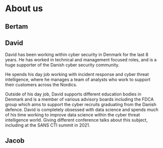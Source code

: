 # About us

## Bertam

## David
David has been working within cyber security in Denmark for the last 8 years. He has worked in technical and management focused roles, and is a huge supporter of the Danish cyber security community.

He spends his day job working with incident response and cyber threat intelligence, where he manages a team of analysts who work to support their customers across the Nordics.

Outside of his day job, David supports different education bodies in Denmark and is a member of various advisory boards including the FDCA group which aims to support the cyber recruits graduating from the Danish defence.
David is completely obsessed with data science and spends much of his time working to improve data science within the cyber threat intelligence world. Giving different conference talks about this subject, including at the SANS CTI summit in 2021. 

## Jacob
